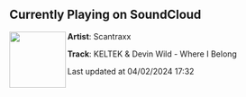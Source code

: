 ## Currently Playing on SoundCloud

[<img align="left" width="100" src="https://i1.sndcdn.com/artworks-SYkk5B7Sh28pzzh4-MpBqaw-t500x500.jpg">](https://soundcloud.com/scantraxx/keltek-devin-wild-where-i-belong)

**Artist**: Scantraxx 

**Track**: KELTEK & Devin Wild - Where I Belong

Last updated at 04/02/2024 17:32
